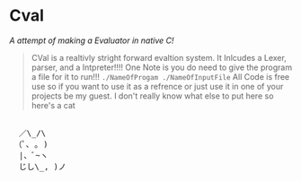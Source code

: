 # Cval

*A attempt of making a Evaluator in native C!*

> CVal is a realtivly stright forward evaltion system. 
> It Inlcudes a Lexer, parser, and a Intpreter!!!!
> One Note is you do need to give the program a file for it to run!!!
`./NameOfProgam ./NameOfInputFile`
> All Code is free use so if you want to use it as a refrence or just use it in one of your projects be my guest.
> I don't really know what else to put here so here's a cat
 
 <pre> 
  ／\_/\  
 （ﾟ､ ｡ )
  |、ﾞ~ヽ
  じし\_, )ノ
